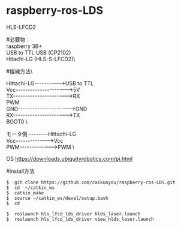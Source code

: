 # raspberry-ros-LDS

HLS-LFCD2

#必要物：\
       raspberry 3B+ \
       USB to TTL USB (CP2102)\
       Hitachi-LG (HLS-S-LFCD2)\

#接線方法\

Hittachi-LG---------->USB to TTL\
Vcc--------------------->5V\
TX---------------------->RX           \
PWM           \
GND--------------------->GND           \
RX---------------------->TX           \
BOOT0           \
           
モータ側 --------Hittachi-LG           \
Vcc------------->Vcc           \
PWM------------->PWM           \

OS https://downloads.ubiquityrobotics.com/pi.html

#install方法
```$  cd /catkin_ws/src/
$  git clone https://github.com/caikunyou/raspberry-ros-LDS.git
$  cd  ~/catkin_ws
$  catkin_make
$  source ~/catkin_ws/devel/setup.bash
$  cd

$  roslaunch hls_lfcd_lds_driver hlds_laser.launch
$  roslaunch hls_lfcd_lds_driver view_hlds_laser.launch
```
